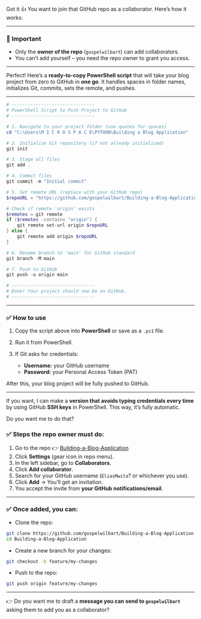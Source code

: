 Got it 👍 You want to join that GitHub repo as a collaborator.
Here’s how it works:

---

### 🔑 Important

* Only the **owner of the repo** (`gospelwilbart`) can add collaborators.
* You can’t add yourself – you need the repo owner to grant you access.

---
Perfect! Here’s a **ready-to-copy PowerShell script** that will take your blog project from zero to GitHub in **one go**. It handles spaces in folder names, initializes Git, commits, sets the remote, and pushes.

---

```powershell
# -------------------------------
# PowerShell Script to Push Project to GitHub
# -------------------------------

# 1. Navigate to your project folder (use quotes for spaces)
cd "C:\Users\M I C R O S P A C E\PYTHON\Building a Blog Application"

# 2. Initialize Git repository (if not already initialized)
git init

# 3. Stage all files
git add .

# 4. Commit files
git commit -m "Initial commit"

# 5. Set remote URL (replace with your GitHub repo)
$repoURL = "https://github.com/gospelwilbart/Building-a-Blog-Application.git"

# Check if remote 'origin' exists
$remotes = git remote
if ($remotes -contains "origin") {
    git remote set-url origin $repoURL
} else {
    git remote add origin $repoURL
}

# 6. Rename branch to 'main' for GitHub standard
git branch -M main

# 7. Push to GitHub
git push -u origin main

# -------------------------------
# Done! Your project should now be on GitHub.
# -------------------------------
```

---

### ✅ How to use

1. Copy the script above into **PowerShell** or save as a `.ps1` file.
2. Run it from PowerShell.
3. If Git asks for credentials:

   * **Username:** your GitHub username
   * **Password:** your Personal Access Token (PAT)

After this, your blog project will be fully pushed to GitHub.

---

If you want, I can make a **version that avoids typing credentials every time** by using GitHub **SSH keys** in PowerShell. This way, it’s fully automatic.

Do you want me to do that?


### ✅ Steps the **repo owner** must do:

1. Go to the repo 👉 [Building-a-Blog-Application](https://github.com/gospelwilbart/Building-a-Blog-Application.git)
2. Click **Settings** (gear icon in repo menu).
3. In the left sidebar, go to **Collaborators**.
4. Click **Add collaborator**.
5. Search for your GitHub username (`EliasMwita`? or whichever you use).
6. Click **Add** → You’ll get an invitation.
7. You accept the invite from **your GitHub notifications/email**.

---

### ✅ Once added, you can:

* Clone the repo:

```bash
git clone https://github.com/gospelwilbart/Building-a-Blog-Application.git
cd Building-a-Blog-Application
```

* Create a new branch for your changes:

```bash
git checkout -b feature/my-changes
```

* Push to the repo:

```bash
git push origin feature/my-changes
```

---

👉 Do you want me to draft a **message you can send to `gospelwilbart`** asking them to add you as a collaborator?
